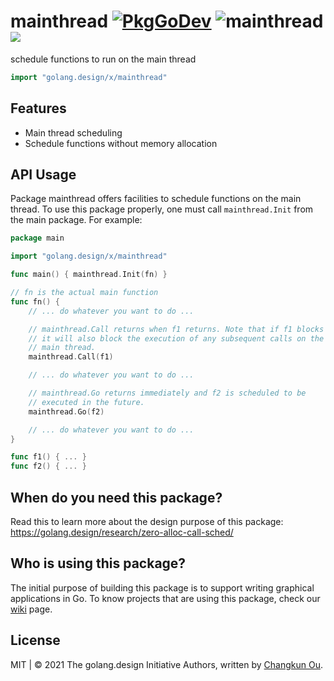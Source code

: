 # mainthread [![PkgGoDev](https://pkg.go.dev/badge/golang.design/x/mainthread)](https://pkg.go.dev/golang.design/x/mainthread) ![mainthread](https://github.com/golang-design/mainthread/workflows/mainthread/badge.svg?branch=main) ![](https://changkun.de/urlstat?mode=github&repo=golang-design/mainthread)

schedule functions to run on the main thread

```go
import "golang.design/x/mainthread"
```

## Features

- Main thread scheduling
- Schedule functions without memory allocation

## API Usage

Package mainthread offers facilities to schedule functions
on the main thread. To use this package properly, one must
call `mainthread.Init` from the main package. For example:

```go
package main

import "golang.design/x/mainthread"

func main() { mainthread.Init(fn) }

// fn is the actual main function 
func fn() {
	// ... do whatever you want to do ...

	// mainthread.Call returns when f1 returns. Note that if f1 blocks
	// it will also block the execution of any subsequent calls on the
	// main thread.
	mainthread.Call(f1)

	// ... do whatever you want to do ...

	// mainthread.Go returns immediately and f2 is scheduled to be
	// executed in the future.
	mainthread.Go(f2)

	// ... do whatever you want to do ...
}

func f1() { ... }
func f2() { ... }
```

## When do you need this package?

Read this to learn more about the design purpose of this package:
https://golang.design/research/zero-alloc-call-sched/

## Who is using this package?

The initial purpose of building this package is to support writing
graphical applications in Go. To know projects that are using this
package, check our [wiki](https://github.com/golang-design/mainthread/wiki)
page.


## License

MIT | &copy; 2021 The golang.design Initiative Authors, written by [Changkun Ou](https://changkun.de).